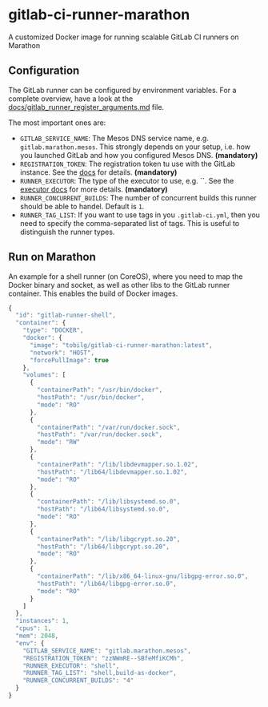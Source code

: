 # gitlab-ci-runner-marathon

A customized Docker image for running scalable GitLab CI runners on Marathon

## Configuration

The GitLab runner can be configured by environment variables. For a complete overview, have a look at the [docs/gitlab_runner_register_arguments.md](docs/gitlab_runner_register_arguments.md) file.

The most important ones are:

* `GITLAB_SERVICE_NAME`: The Mesos DNS service name, e.g. `gitlab.marathon.mesos`. This strongly depends on your setup, i.e. how you launched GitLab and how you configured Mesos DNS. **(mandatory)**
* `REGISTRATION_TOKEN`: The registration token tu use with the GitLab instance. See the [docs](https://docs.gitlab.com/ce/ci/runners/README.html) for details. **(mandatory)**
* `RUNNER_EXECUTOR`: The type of the executor to use, e.g. ``. See the [executor docs](https://github.com/ayufan/gitlab-ci-multi-runner/blob/master/docs/executors/README.md) for more details. **(mandatory)**
* `RUNNER_CONCURRENT_BUILDS`: The number of concurrent builds this runner should be able to handel. Default is `1`.
* `RUNNER_TAG_LIST`: If you want to use tags in you `.gitlab-ci.yml`, then you need to specify the comma-separated list of tags. This is useful to distinguish the runner types.

## Run on Marathon

An example for a shell runner (on CoreOS), where you need to map the Docker binary and socket, as well as other libs to the GitLab runner container. This enables the build of Docker images.

```javascript
{
  "id": "gitlab-runner-shell",
  "container": {
    "type": "DOCKER",
    "docker": {
      "image": "tobilg/gitlab-ci-runner-marathon:latest",
      "network": "HOST",
      "forcePullImage": true
    },
    "volumes": [
      {
        "containerPath": "/usr/bin/docker",
        "hostPath": "/usr/bin/docker",
        "mode": "RO"
      },
      {
        "containerPath": "/var/run/docker.sock",
        "hostPath": "/var/run/docker.sock",
        "mode": "RW"
      },
      {
        "containerPath": "/lib/libdevmapper.so.1.02",
        "hostPath": "/lib64/libdevmapper.so.1.02",
        "mode": "RO"
      },
      {
        "containerPath": "/lib/libsystemd.so.0",
        "hostPath": "/lib64/libsystemd.so.0",
        "mode": "RO"
      },
      {
        "containerPath": "/lib/libgcrypt.so.20",
        "hostPath": "/lib64/libgcrypt.so.20",
        "mode": "RO"
      },
      {
        "containerPath": "/lib/x86_64-linux-gnu/libgpg-error.so.0",
        "hostPath": "/lib64/libgpg-error.so.0",
        "mode": "RO"
      }
    ]
  },
  "instances": 1,
  "cpus": 1,
  "mem": 2048,
  "env": {
    "GITLAB_SERVICE_NAME": "gitlab.marathon.mesos",
    "REGISTRATION_TOKEN": "zzNWmRE--SBfeMfiKCMh",
    "RUNNER_EXECUTOR": "shell",
    "RUNNER_TAG_LIST": "shell,build-as-docker",
    "RUNNER_CONCURRENT_BUILDS": "4"
  }
}
``` 
